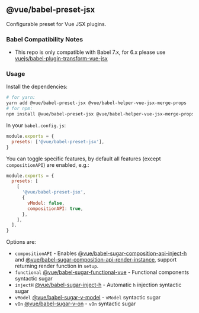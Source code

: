 ## @vue/babel-preset-jsx

Configurable preset for Vue JSX plugins.

### Babel Compatibility Notes

- This repo is only compatible with Babel 7.x, for 6.x please use [vuejs/babel-plugin-transform-vue-jsx](https://github.com/vuejs/babel-plugin-transform-vue-jsx)

### Usage

Install the dependencies:

```sh
# for yarn:
yarn add @vue/babel-preset-jsx @vue/babel-helper-vue-jsx-merge-props
# for npm:
npm install @vue/babel-preset-jsx @vue/babel-helper-vue-jsx-merge-props --save
```

In your `babel.config.js`:

```js
module.exports = {
  presets: ['@vue/babel-preset-jsx'],
}
```

You can toggle specific features, by default all features (except `compositionAPI`) are enabled, e.g.:

```js
module.exports = {
  presets: [
    [
      '@vue/babel-preset-jsx',
      {
        vModel: false,
        compositionAPI: true,
      },
    ],
  ],
}
```

Options are:

- `compositionAPI` - Enables [@vue/babel-sugar-composition-api-inject-h](../babel-sugar-composition-api-inject-h) and [@vue/babel-sugar-composition-api-render-instance](../babel-sugar-composition-api-render-instance), support returning render function in `setup`.
- `functional` [@vue/babel-sugar-functional-vue](../babel-sugar-functional-vue/README.md) - Functional components syntactic sugar
- `injectH` [@vue/babel-sugar-inject-h](../babel-sugar-inject-h/README.md) - Automatic `h` injection syntactic sugar
- `vModel` [@vue/babel-sugar-v-model](../babel-sugar-v-model/README.md) - `vModel` syntactic sugar
- `vOn` [@vue/babel-sugar-v-on](../babel-sugar-v-on/README.md) - `vOn` syntactic sugar
